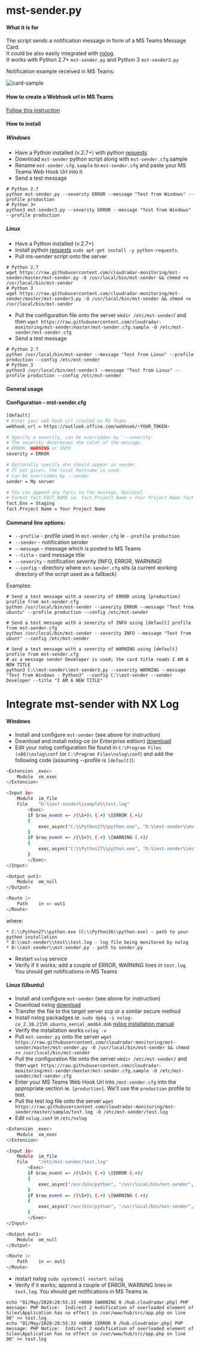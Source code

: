 # mst-sender.py 

#### What it is for 

The script sends a notification message in form of a MS Teams Message Card.
<br>
It could be also easily integrated with [nxlog](https://nxlog.co/). 
<br>
It works with Python 2.7+ `mst-sender.py` and Python 3 `mst-sender3.py`

Notification example received in MS Teams:

![card-sample](https://raw.githubusercontent.com/cloudradar-monitoring/mst-sender/master/sample/card.png)

#### How to create a Webhook url in MS Teams
[Follow this instruction](https://docs.microsoft.com/en-us/microsoftteams/platform/webhooks-and-connectors/how-to/connectors-using#setting-up-a-custom-incoming-webhook)

#### How to install
##### Windows
* Have a Python installed (v.2.7+) with python [requests](https://requests.readthedocs.io/en/master/)
* Download `mst-sender` python script along with `mst-sender.cfg`.sample
* Rename `mst-sender.cfg.sample` to `mst-sender.cfg` and paste your MS Teams Web Hook Url into it
* Send a test message 

```
# Python 2.7
python mst-sender.py --severity ERROR --message "Test from Windows" --profile production
# Python 3+
python3 mst-sender3.py --severity ERROR --message "Test from Windows" --profile production
```

##### Linux
* Have a Python installed (v.2.7+)
* Install python [requests]([requests](https://requests.readthedocs.io/en/master/)) `sudo apt-get install -y python-requests`.
* Pull ms-sender script onto the server 
```
# Python 2.7
wget https://raw.githubusercontent.com/cloudradar-monitoring/mst-sender/master/mst-sender.py -O /usr/local/bin/mst-sender && chmod +x /usr/local/bin/mst-sender
# Python 3
wget https://raw.githubusercontent.com/cloudradar-monitoring/mst-sender/master/mst-sender3.py -O /usr/local/bin/mst-sender && chmod +x /usr/local/bin/mst-sender
```
* Pull the configuration file onto the server `mkdir /etc/mst-sender`/ and then `wget https://raw.githubusercontent.com/cloudradar-monitoring/mst-sender/master/mst-sender.cfg.sample -O /etc/mst-sender/mst-sender.cfg`
* Send a test message

```
# Python 2.7
python /usr/local/bin/mst-sender --message "Test from Linux" --profile production --config /etc/mst-sender
# Python 3
python3 /usr/local/bin/mst-sender3 --message "Test from Linux" --profile production --config /etc/mst-sender
```

#### General usage

#### Configuration - mst-sender.cfg

```bash
[default]
# Enter your web hook url created on MS Teams
webhook_url = https://outlook.office.com/webhook/<YOUR_TOKEN>

# Specify a severity, can be overridden by '--severity'
# The severity determines the color of the message.
# ERROR, WARNING or INFO
severity = ERROR

# Optionally specify who should appear as sender.
# If not given, the local hostname is used.
# Can be overridden by --sender
sender = My server

# You can append any facts to the message. Optional.
# Format fact.FACT_NAME ie. fact.Project Name = Your Project Name fact becomes 'Project Name: Your Project Name'
fact.Env = Staging
fact.Project Name = Your Project Name
```

#### Command line options:
* `--profile` - profile used in `mst-sender.cfg` ie `--profile production`
* `--sender`  - notification sender 
* `--message` - message which is posted to MS Teams
* `--title`   - card message title 
* `--severity` - notification severity (INFO, ERROR, WARNING)
* `--config` - directory where `mst-sender.cfg` sits (a current working directory of the script used as a fallback)

Examples:

```
# Send a test message with a severity of ERROR using [production] profile from mst-sender.cfg
python /usr/local/bin/mst-sender --severity ERROR --message "Test from ubuntu" --profile production --config /etc/mst-sender

# Send a test message with a severity of INFO using [default] profile from mst-sender.cfg
python /usr/local/bin/mst-sender --severity INFO --message "Test from ubunt" --config /etc/mst-sender

# Send a test message with a severity of WARNING using [default] profile from mst-sender.cfg
# as a message sender Developer is used; the card title reads I AM A NEW TITLE
python3 C:\\mst-sender\\mst-sender3.py --severity WARNING --message "Test from Windows - Python3" --config C:\\mst-sender --sender Developer --title "I AM A NEW TITLE"
```

# Integrate mst-sender with NX Log
 
#### Windows 

* Install and configure `mst-sender` (see above for instruction)
* Download and install nxlog-ce (or Enterprise edition) [download](https://nxlog.co/products/nxlog-community-edition/download)
* Edit your nxlog configuration file found in `C:\Program Files (x86)\nxlog\conf` (or `C:\Program Files\nxlog\conf`) and add the following code (assuming --profile is `[default]`):

```bash
<Extension _exec>
    Module  xm_exec
</Extension>

<Input in>
    Module  im_file
    File    "D:\\mst-sender\\sample\\test.log"
        <Exec>
        if $raw_event =~ /(\S+)\ (.+) \[ERROR (.+)/
        {
            exec_async("C:\\Python27\\python.exe", "D:\\mst-sender\\mst-sender.py", "--severity", "ERROR", "--message", $raw_event);
        }
        if $raw_event =~ /(\S+)\ (.+) \[WARNING (.+)/
        {
            exec_async("C:\\Python27\\python.exe", "D:\\mst-sender\\mst-sender.py", "--severity", "WARNING", "--message", $raw_event);
        }
        </Exec>
</Input>

<Output out1>
    Module  om_null
</Output>

<Route 1>
    Path    in => out1
</Route>
```
where:
```
* C:\\Python27\\python.exe (C:\\Python36\\python.exe) - path to your python installation
* D:\\mst-sender\\test\\test.log - log file being monitored by nxlog
* D:\\mst-sender\\mst-sender.py - path to sender.py
```

* Restart `nxlog` service
* Verify if it works; add a couple of ERROR, WARNING lines in `test.log`. You should get notifications in MS Teams

#### Linux (Ubuntu)
* Install and configure `mst-sender` (see above for instruction)
* Download nxlog [download](https://nxlog.co/products/nxlog-community-edition/download)
* Transfer the file to the target server scp or a similar secure method 
* Install nxlog packadges ie. `sudo dpkg -i nxlog-ce_2.10.2150_ubuntu_xenial_amd64.deb` [nxlog installation manual](https://nxlog.co/documentation/nxlog-user-guide/deploy_debian.html)
* Verify the installation works `nxlog -v`
* Pull `mst-sender.py` onto the server `wget https://raw.githubusercontent.com/cloudradar-monitoring/mst-sender/master/mst-sender.py -O /usr/local/bin/mst-sender && chmod +x /usr/local/bin/mst-sender`
* Pull the configuration file onto the server `mkdir /etc/mst-sender/` and then `wget https://raw.githubusercontent.com/cloudradar-monitoring/mst-sender/master/mst-sender.cfg.sample -O /etc/mst-sender/mst-sender.cfg`
* Enter your MS Teams Web Hook Url into `/mst-sender.cfg` into the appropriate section ie. `[production]`. We'll use the `production` profile to test.
* Pull the test log file onto the server `wget https://raw.githubusercontent.com/cloudradar-monitoring/mst-sender/master/sample/test.log -O /etc/mst-sender/test.log`
* Edit `nxlog.conf` in `/etc/nxlog`

```bash
<Extension _exec>
    Module  xm_exec
</Extension>

<Input in>
    Module  im_file
    File    "/etc/mst-sender/test.log"
        <Exec>
        if $raw_event =~ /(\S+)\ (.+) \[ERROR (.+)/
        {
            exec_async("/usr/bin/python", "/usr/local/bin/mst-sender", "--severity", "ERROR", "--message", $raw_event, "--config", "/etc/mst-sender/", "--profile", "production");
        }
        if $raw_event =~ /(\S+)\ (.+) \[WARNING (.+)/
        {
            exec_async("/usr/bin/python", "/usr/local/bin/mst-sender", "--severity", "WARNING", "--message", $raw_event, "--config", "/etc/mst-sender/", "--profile", "production");
        }
        </Exec>
</Input>

<Output out1>
    Module  om_null
</Output>

<Route 1>
    Path    in => out1
</Route>
```

* restart nxlog `sudo systemctl restart nxlog`
* Verify if it works; append a couple of ERROR, WARNING lines in `test.log`. You should get notifications in MS Teams ie.
```
echo "01/May/2020:20:55:33 +0000 [WARNING 0 /hub.cloudradar.php] PHP message: PHP Notice:  Indirect 2 modification of overloaded element of Silex\Application has no effect in /var/www/hub/src/app.php on line 96" >> test.log
echo "01/May/2020:20:55:33 +0000 [ERROR 0 /hub.cloudradar.php] PHP message: PHP Notice:  Indirect 2 modification of overloaded element of Silex\Application has no effect in /var/www/hub/src/app.php on line 96" >> test.log
```

